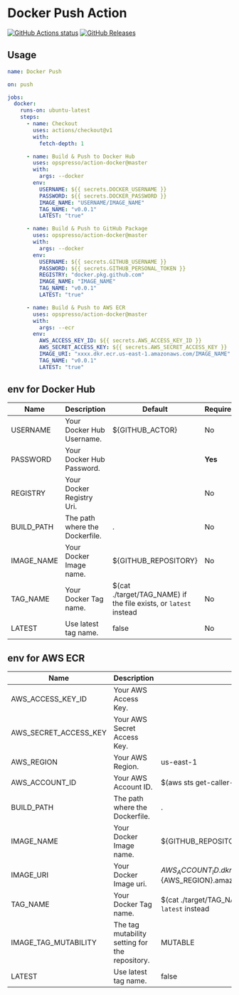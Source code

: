 # Docker Push Action

[![GitHub Actions status](https://github.com/opspresso/action-docker/workflows/Build-Push/badge.svg)](https://github.com/opspresso/action-docker/actions)
[![GitHub Releases](https://img.shields.io/github/release/opspresso/action-docker.svg)](https://github.com/opspresso/action-docker/releases)

## Usage

```yaml
name: Docker Push

on: push

jobs:
  docker:
    runs-on: ubuntu-latest
    steps:
      - name: Checkout
        uses: actions/checkout@v1
        with:
          fetch-depth: 1

      - name: Build & Push to Docker Hub
        uses: opspresso/action-docker@master
        with:
          args: --docker
        env:
          USERNAME: ${{ secrets.DOCKER_USERNAME }}
          PASSWORD: ${{ secrets.DOCKER_PASSWORD }}
          IMAGE_NAME: "USERNAME/IMAGE_NAME"
          TAG_NAME: "v0.0.1"
          LATEST: "true"

      - name: Build & Push to GitHub Package
        uses: opspresso/action-docker@master
        with:
          args: --docker
        env:
          USERNAME: ${{ secrets.GITHUB_USERNAME }}
          PASSWORD: ${{ secrets.GITHUB_PERSONAL_TOKEN }}
          REGISTRY: "docker.pkg.github.com"
          IMAGE_NAME: "IMAGE_NAME"
          TAG_NAME: "v0.0.1"
          LATEST: "true"

      - name: Build & Push to AWS ECR
        uses: opspresso/action-docker@master
        with:
          args: --ecr
        env:
          AWS_ACCESS_KEY_ID: ${{ secrets.AWS_ACCESS_KEY_ID }}
          AWS_SECRET_ACCESS_KEY: ${{ secrets.AWS_SECRET_ACCESS_KEY }}
          IMAGE_URI: "xxxx.dkr.ecr.us-east-1.amazonaws.com/IMAGE_NAME"
          TAG_NAME: "v0.0.1"
          LATEST: "true"
```

## env for Docker Hub

Name | Description | Default | Required
---- | ----------- | ------- | --------
USERNAME | Your Docker Hub Username. | ${GITHUB_ACTOR} | No
PASSWORD | Your Docker Hub Password. | | **Yes**
REGISTRY | Your Docker Registry Uri. | | No
BUILD_PATH | The path where the Dockerfile. | . | No
IMAGE_NAME | Your Docker Image name. | ${GITHUB_REPOSITORY} | No
TAG_NAME | Your Docker Tag name. | $(cat ./target/TAG_NAME) if the file exists, or `latest` instead | No
LATEST | Use latest tag name. | false | No

## env for AWS ECR

Name | Description | Default | Required
---- | ----------- | ------- | --------
AWS_ACCESS_KEY_ID | Your AWS Access Key. | | **Yes**
AWS_SECRET_ACCESS_KEY | Your AWS Secret Access Key. | | **Yes**
AWS_REGION | Your AWS Region. | us-east-1 | No
AWS_ACCOUNT_ID | Your AWS Account ID. | $(aws sts get-caller-identity) | No
BUILD_PATH | The path where the Dockerfile. | . | No
IMAGE_NAME | Your Docker Image name. | ${GITHUB_REPOSITORY} | No
IMAGE_URI | Your Docker Image uri. | ${AWS_ACCOUNT_ID}.dkr.ecr.${AWS_REGION}.amazonaws.com/${IMAGE_NAME} | No
TAG_NAME | Your Docker Tag name. | $(cat ./target/TAG_NAME) if the file exists, or `latest` instead | No
IMAGE_TAG_MUTABILITY | The tag mutability setting for the repository. | MUTABLE | No
LATEST | Use latest tag name. | false | No
